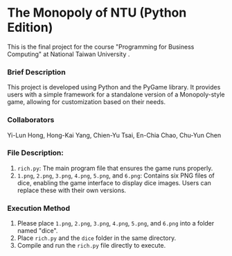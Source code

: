 # The Monopoly of NTU (Python Edition)
This is the final project for the course "Programming for Business Computing" at National Taiwan University .

### Brief Description
This project is developed using Python and the PyGame library. It provides users with a simple framework for a standalone version of a Monopoly-style game, allowing for customization based on their needs.

### Collaborators
Yi-Lun Hong, Hong-Kai Yang, Chien-Yu Tsai, En-Chia Chao, Chu-Yun Chen

### File Description: 
1. `rich.py`: The main program file that ensures the game runs properly.
2. `1.png`, `2.png`, `3.png`, `4.png`, `5.png`, and `6.png`: Contains six PNG files of dice, enabling the game interface to display dice images. Users can replace these with their own versions.

### Execution Method
1. Please place `1.png`, `2.png`, `3.png`, `4.png`, `5.png`, and `6.png` into a folder named "dice".
2. Place `rich.py` and the `dice` folder in the same directory.  
3. Compile and run the `rich.py` file directly to execute.
